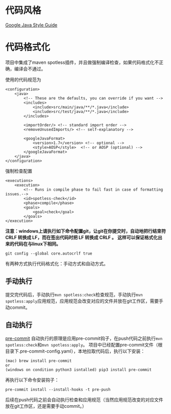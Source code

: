 # 代码风格  
[Google Java Style Guide](https://google.github.io/styleguide/javaguide.html)

# 代码格式化

项目中集成了maven spotless插件，并且做强制编译检查，如果代码格式化不正确，编译会不通过。

使用的代码规范为

```
<configuration>
    <java>
        <!-- These are the defaults, you can override if you want -->
        <includes>
            <include>src/main/java/**/*.java</include>
            <include>src/test/java/**/*.java</include>
        </includes>

        <importOrder/> <!-- standard import order -->
        <removeUnusedImports/> <!-- self-explanatory -->

        <googleJavaFormat>
            <version>1.7</version> <!-- optional -->
            <style>AOSP</style>  <!-- or AOSP (optional) -->
        </googleJavaFormat>
    </java>
</configuration>

```

强制检查配置

```
<executions>
    <execution>
        <!-- Runs in compile phase to fail fast in case of formatting issues.-->
        <id>spotless-check</id>
        <phase>compile</phase>
        <goals>
            <goal>check</goal>
        </goals>
</execution>
```

**注意：windows上请执行如下命令配置git，让git在你提交时，自动地把行结束符 CRLF 转换成 LF，而在签出代码时把 LF 转换成 CRLF 。**
**这样可以保证格式化出来的代码在与linux下相同。**

`git config --global core.autocrlf true`

有两种方式执行代码格式化：手动方式和自动方式。

## 手动执行

提交完代码后，手动执行`mvn spotless:check`检查规范，手动执行`mvn spotless:apply`应用规范，应用规范会改变对应的文件并放在git工作区，需要手动commit。

## 自动执行
[pre-commit](https://pre-commit.com/)
自动执行的原理是应用pre-commit钩子，在push代码之前执行`mvn spotless:check`和`mvn spotless:apply`。
项目中已经配置pre-commit文件（根目录下.pre-commit-config.yaml），本地拉取代码后，执行以下安装：

```
(mac) brew install pre-commit
or
(windows on condition python3 isntalled) pip3 install pre-commit
```

再执行以下命令安装钩子：

```
pre-commit install --install-hooks -t pre-push
```

后续在push代码之前会自动执行检查和应用规范（当然应用规范改变的对应文件放在git工作区，还是需要手动commit。）